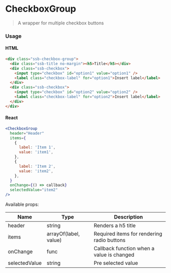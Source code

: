 CheckboxGroup
========

> A wrapper for multiple checkbox buttons

### Usage

#### HTML

```html
<div class="ssb-checkbox-group">
  <div class="ssb-title no-margin"><h5>Title</h5></div>
  <div class="ssb-checkbox">
    <input type="checkbox" id="option1" value="option1" />
    <label class="checkbox-label" for="option1">Insert label</label>
  </div>
  <div class="ssb-checkbox">
    <input type="checkbox" id="option2" value="option2" />
    <label class="checkbox-label" for="option2">Insert label</label>
  </div>
</div>
```

#### React

```jsx harmony
<CheckboxGroup
  header="Header"
  items={
    {
      label: 'Item 1',
      value: 'item1',
    },
    {
      label: 'Item 2',
      value: 'item2',
    },
  }
  onChange={() => callback}
  selectedValue="item2"
/>
```

Available props:

| Name | Type | Description |
| ---- | ---- | ---- |
| header | string | Renders a h5 title |
| items | arrayOf(label, value) | Required items for rendering radio buttons |
| onChange | func | Callback function when a value is changed |
| selectedValue | string | Pre selected value |
